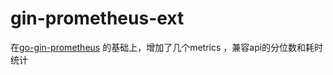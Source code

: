 # gin-prometheus-ext

在[go-gin-prometheus](https://github.com/zsais/go-gin-prometheus) 的基础上，增加了几个metrics ，兼容api的分位数和耗时统计



